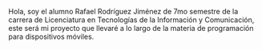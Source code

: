 Hola, soy el alumno Rafael Rodríguez Jiménez de 7mo semestre de la carrera de Licenciatura en Tecnologías de la Información y Comunicación, este será mi proyecto que llevaré a lo largo de la materia de programación para dispositivos móviles.
